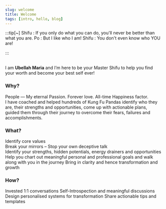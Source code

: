 ```yaml
---
slug: welcome
title: Welcome
tags: [intro, hello, blog]
---
```


:::tip[~]
Shifu : If you only do what you can do, you&#39;ll never be better than what you are.
Po : But I like who I am!
Shifu : You don&#39;t even know who YOU are!

:::

\
I am **Ubellah Maria** and I’m here to be your Master Shifu to help you find your worth and
become your best self ever!

### Why?

People — My eternal Passion. Forever love. All-time Happiness factor.\
I have coached and helped hundreds of Kung Fu Pandas identify who they are,
their strengths and opportunities, come up with actionable plans, guided them
through their journey to overcome their fears, failures and accomplishments.

### What?

Identify core values\
Break your mirrors – Stop your own deceptive talk\
Identify your strengths, hidden potentials, energy drainers and opportunities
Help you chart out meaningful personal and professional goals and walk along
with you in the journey
Bring in clarity and hence transformation and growth

### How?

Invested 1:1 conversations
Self-Introspection and meaningful discussions
Design personalised systems for transformation
Share actionable tips and templates
